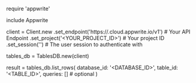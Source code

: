 require 'appwrite'

include Appwrite

client = Client.new
    .set_endpoint('https://<REGION>.cloud.appwrite.io/v1') # Your API Endpoint
    .set_project('<YOUR_PROJECT_ID>') # Your project ID
    .set_session('') # The user session to authenticate with

tables_db = TablesDB.new(client)

result = tables_db.list_rows(
    database_id: '<DATABASE_ID>',
    table_id: '<TABLE_ID>',
    queries: [] # optional
)

